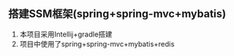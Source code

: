 ## 搭建SSM框架(spring+spring-mvc+mybatis)

1. 本项目采用Intellij+gradle搭建
2. 项目中使用了spring+spring-mvc+mybatis+redis